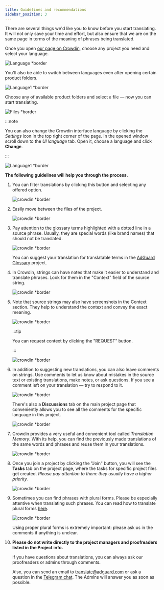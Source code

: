 ```yaml
---
title: Guidelines and recommendations
sidebar_position: 3
---
```


There are several things we'd like you to know before you start translating. It will not only save your time and effort, but also ensure that we are on the same page in terms of the meaning of phrases being translated.

Once you open [our page on Crowdin](https://crowdin.com/profile/adguard/), choose any project you need and select your language.

![Language *border](https://cdn.adtidy.org/content/Kb/ad_blocker/miscellaneous/adguard_translations/language.png)

You'll also be able to switch between languages even after opening certain product folders.

![Language1 *border](https://cdn.adtidy.org/content/Kb/ad_blocker/miscellaneous/adguard_translations/language1.png)

Choose any of available product folders and select a file — now you can start translating.

![Files *border](https://cdn.adtidy.org/content/Kb/ad_blocker/miscellaneous/adguard_translations/files.png)

:::note

You can also change the Crowdin interface language by clicking the *Settings* icon in the top right corner of the page. In the opened window scroll down to the *UI language* tab. Open it, choose a language and click **Change**.

:::

![Language1 *border](https://cdn.adtidy.org/content/Kb/ad_blocker/miscellaneous/adguard_translations/settings_en.png)

**The following guidelines will help you through the process.**

1. You can filter translations by clicking this button and selecting any offered option.

    ![crowdin *border](https://cdn.adtidy.org/public/Adguard/kb/en/ag-translations/filter.png)

1. Easily move between the files of the project.

    ![crowdin *border](https://cdn.adtidy.org/content/Kb/ad_blocker/miscellaneous/adguard_translations/filter_files.png)

1. Pay attention to the glossary terms highlighted with a dotted line in a source phrase. Usually, they are special words (like brand names) that should not be translated.

    ![crowdin *border](https://cdn.adtidy.org/public/Adguard/kb/en/ag-translations/terms.png)

    You can suggest your translation for translatable terms in the [AdGuard Glossary](https://crowdin.com/project/adguard-glossary) project.

1. In Crowdin, strings can have notes that make it easier to understand and translate phrases. Look for them in the "Context" field of the source string.

    ![crowdin *border](https://cdn.adtidy.org/public/Adguard/kb/en/ag-translations/context-note.png)

1. Note that source strings may also have screenshots in the Context section. They help to understand the context and convey the exact meaning.

    ![crowdin *border](https://cdn.adtidy.org/public/Adguard/kb/en/ag-translations/screenshot.png)

    :::tip

    You can request context by clicking the "REQUEST" button.

    :::

    ![crowdin *border](https://cdn.adtidy.org/public/Adguard/kb/en/ag-translations/request.png)

1. In addition to suggesting new translations, you can also leave comments on strings. Use comments to let us know about mistakes in the source text or existing translations, make notes, or ask questions. If you see a comment left on your translation — try to respond to it.

    ![crowdin *border](https://cdn.adtidy.org/public/Adguard/kb/en/ag-translations/comments.png)

    There's also a **Discussions** tab on the main project page that conveniently allows you to see all the comments for the specific language in this project.

    ![crowdin *border](https://cdn.adtidy.org/public/Adguard/kb/en/ag-translations/discussions.png)

1. Crowdin provides a very useful and convenient tool called *Translation Memory*. With its help, you can find the previously made translations of the same words and phrases and reuse them in your translations.

    ![crowdin *border](https://cdn.adtidy.org/public/Adguard/kb/en/ag-translations/tm.png)

1. Once you join a project by clicking the "Join" button, you will see the **Tasks** tab on the project page, where the tasks for specific project files get created. *Please pay attention to them: they usually have a higher priority.*

    ![crowdin *border](https://cdn.adtidy.org/public/Adguard/kb/en/ag-translations/tasks.png)

1. Sometimes you can find phrases with plural forms. Please be especially attentive when translating such phrases. You can read how to translate plural forms [here](../plural-forms).

    ![crowdin *border](https://cdn.adtidy.org/public/Adguard/kb/en/ag-translations/plurals.png)

    Using proper plural forms is extremely important:  please ask us in the comments if anything is unclear.

1. **Please do not write directly to the project managers and proofreaders listed in the Project info.**

    If you have questions about translations, you can always ask our proofreaders or admins through comments.

    Also, you can send an email to [translate@adguard.com](mailto:translate@adguard.com) or ask a question in the [Telegram chat](https://t.me/joinchat/UVYTLcHbr8JmOGIy). The Admins will answer you as soon as possible.
